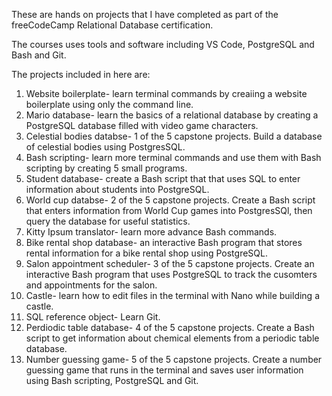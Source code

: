 These are hands on projects that I have completed as part of the freeCodeCamp Relational Database certification.

The courses uses tools and software including VS Code, PostgreSQL and Bash and Git.

The projects included in here are: 

1. Website boilerplate- learn terminal commands by creaiing a website boilerplate using only the command line.
2. Mario database- learn the basics of a relational database by creating a PostgreSQL database filled with video game characters.
3. Celestial bodies databse- 1 of the 5 capstone projects. Build a database of celestial bodies using PostgresSQL.
4. Bash scripting- learn more terminal commands and use them with Bash scripting by creating 5 small programs.
5. Student database- create a Bash script that that uses SQL to enter information about students into PostgreSQL.
6. World cup databse- 2 of the 5 capstone projects. Create a Bash script that enters information from World Cup games into PostgresSQl, then query the database for useful statistics.
7. Kitty Ipsum translator- learn more advance Bash commands.
8. Bike rental shop database- an interactive Bash program that stores rental information for a bike rental shop using PostgreSQL.
9. Salon appointment scheduler- 3 of the 5 capstone projects. Create an interactive Bash program that uses PostgreSQL to track the cusomters and appointments for the salon.
10. Castle- learn how to edit files in the terminal with Nano while building a castle.
11. SQL reference object- Learn Git.
12. Perdiodic table database- 4 of the 5 capstone projects. Create a Bash script to get information about chemical elements from a periodic table database.
13. Number guessing game- 5 of the 5 capstone projects. Create a number guessing game that runs in the terminal and saves user information using Bash scripting, PostgreSQL and Git.


